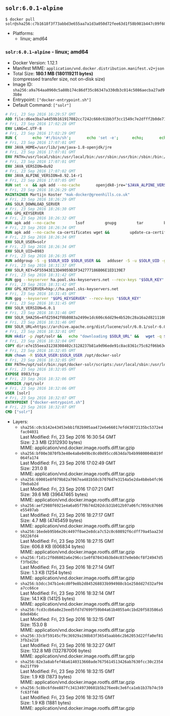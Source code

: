 ## `solr:6.0.1-alpine`

```console
$ docker pull solr@sha256:c7b1618f3f73abbd3e655aa7a1d3a050d72fee63d1f58b981b447c09f606e60b
```

-	Platforms:
	-	linux; amd64

### `solr:6.0.1-alpine` - linux; amd64

-	Docker Version: 1.12.1
-	Manifest MIME: `application/vnd.docker.distribution.manifest.v2+json`
-	Total Size: **180.1 MB (180119211 bytes)**  
	(compressed transfer size, not on-disk size)
-	Image ID: `sha256:a9a764aa0960c5a80b174c86df35c86347a330db3c014c5086aecba27ad93b8e`
-	Entrypoint: `["docker-entrypoint.sh"]`
-	Default Command: `["solr"]`

```dockerfile
# Fri, 23 Sep 2016 16:29:57 GMT
ADD file:d6ee3ba7a4d59b161917082cc7242c660c61bb3f3cc1549c7e2dfff2b0de7104 in / 
# Fri, 23 Sep 2016 17:02:28 GMT
ENV LANG=C.UTF-8
# Fri, 23 Sep 2016 17:02:29 GMT
RUN { 		echo '#!/bin/sh'; 		echo 'set -e'; 		echo; 		echo 'dirname "$(dirname "$(readlink -f "$(which javac || which java)")")"'; 	} > /usr/local/bin/docker-java-home 	&& chmod +x /usr/local/bin/docker-java-home
# Fri, 23 Sep 2016 17:07:01 GMT
ENV JAVA_HOME=/usr/lib/jvm/java-1.8-openjdk/jre
# Fri, 23 Sep 2016 17:07:01 GMT
ENV PATH=/usr/local/sbin:/usr/local/bin:/usr/sbin:/usr/bin:/sbin:/bin:/usr/lib/jvm/java-1.8-openjdk/jre/bin:/usr/lib/jvm/java-1.8-openjdk/bin
# Fri, 23 Sep 2016 17:07:01 GMT
ENV JAVA_VERSION=8u92
# Fri, 23 Sep 2016 17:07:02 GMT
ENV JAVA_ALPINE_VERSION=8.92.14-r1
# Fri, 23 Sep 2016 17:07:05 GMT
RUN set -x 	&& apk add --no-cache 		openjdk8-jre="$JAVA_ALPINE_VERSION" 	&& [ "$JAVA_HOME" = "$(docker-java-home)" ]
# Fri, 23 Sep 2016 18:26:29 GMT
MAINTAINER Martijn Koster "mak-docker@greenhills.co.uk"
# Fri, 23 Sep 2016 18:26:29 GMT
ARG SOLR_DOWNLOAD_SERVER
# Fri, 23 Sep 2016 18:26:30 GMT
ARG GPG_KEYSERVER
# Fri, 23 Sep 2016 18:26:32 GMT
RUN apk add --no-cache         lsof         gnupg         tar         bash
# Fri, 23 Sep 2016 18:26:34 GMT
RUN apk add --no-cache ca-certificates wget &&         update-ca-certificates
# Fri, 23 Sep 2016 18:26:34 GMT
ENV SOLR_USER=solr
# Fri, 23 Sep 2016 18:26:34 GMT
ENV SOLR_UID=8983
# Fri, 23 Sep 2016 18:26:35 GMT
RUN addgroup -S -g $SOLR_UID $SOLR_USER &&   adduser -S -u $SOLR_UID -g $SOLR_USER $SOLR_USER
# Fri, 23 Sep 2016 18:31:37 GMT
ENV SOLR_KEY=5F55943E13D49059D3F342777186B06E1ED139E7
# Fri, 23 Sep 2016 18:31:42 GMT
RUN gpg --keyserver ha.pool.sks-keyservers.net --recv-keys "$SOLR_KEY"
# Fri, 23 Sep 2016 18:31:42 GMT
ENV GPG_KEYSERVER=hkp://ha.pool.sks-keyservers.net
# Fri, 23 Sep 2016 18:31:45 GMT
RUN gpg --keyserver "$GPG_KEYSERVER" --recv-keys "$SOLR_KEY"
# Fri, 23 Sep 2016 18:31:45 GMT
ENV SOLR_VERSION=6.0.1
# Fri, 23 Sep 2016 18:31:46 GMT
ENV SOLR_SHA256=4fd25942f0b8083a2499e1dc606c6dd29e4b520c28a16a2d82111088126d43af
# Fri, 23 Sep 2016 18:31:46 GMT
ENV SOLR_URL=https://archive.apache.org/dist/lucene/solr/6.0.1/solr-6.0.1.tgz
# Fri, 23 Sep 2016 18:32:01 GMT
RUN mkdir -p /opt/solr &&   echo "downloading $SOLR_URL" &&   wget -q $SOLR_URL -O /opt/solr.tgz &&   echo "downloading $SOLR_URL.asc" &&   wget -q $SOLR_URL.asc -O /opt/solr.tgz.asc &&   echo "$SOLR_SHA256 */opt/solr.tgz" | sha256sum -c - &&   (>&2 ls -l /opt/solr.tgz /opt/solr.tgz.asc) &&   gpg --batch --verify /opt/solr.tgz.asc /opt/solr.tgz &&   tar -C /opt/solr --extract --file /opt/solr.tgz --strip-components=1 &&   rm /opt/solr.tgz* &&   rm -Rf /opt/solr/docs/ &&   mkdir -p /opt/solr/server/solr/lib /opt/solr/server/solr/mycores &&   sed -i -e 's/#SOLR_PORT=8983/SOLR_PORT=8983/' /opt/solr/bin/solr.in.sh &&   sed -i -e '/-Dsolr.clustering.enabled=true/ a SOLR_OPTS="$SOLR_OPTS -Dsun.net.inetaddr.ttl=60 -Dsun.net.inetaddr.negative.ttl=60"' /opt/solr/bin/solr.in.sh &&   chown -R $SOLR_USER:$SOLR_USER /opt/solr &&   mkdir /docker-entrypoint-initdb.d /opt/docker-solr/
# Fri, 23 Sep 2016 18:32:04 GMT
COPY dir:e7e155eea31238308402c3128237b81a9d96ede91c8ac8361c75c62f06b63e9b in /opt/docker-solr/scripts 
# Fri, 23 Sep 2016 18:32:05 GMT
RUN chown -R $SOLR_USER:$SOLR_USER /opt/docker-solr
# Fri, 23 Sep 2016 18:32:05 GMT
ENV PATH=/opt/solr/bin:/opt/docker-solr/scripts:/usr/local/sbin:/usr/local/bin:/usr/sbin:/usr/bin:/sbin:/bin:/usr/lib/jvm/java-1.8-openjdk/jre/bin:/usr/lib/jvm/java-1.8-openjdk/bin
# Fri, 23 Sep 2016 18:32:05 GMT
EXPOSE 8983/tcp
# Fri, 23 Sep 2016 18:32:06 GMT
WORKDIR /opt/solr
# Fri, 23 Sep 2016 18:32:06 GMT
USER [solr]
# Fri, 23 Sep 2016 18:32:07 GMT
ENTRYPOINT ["docker-entrypoint.sh"]
# Fri, 23 Sep 2016 18:32:07 GMT
CMD ["solr"]
```

-	Layers:
	-	`sha256:c0cb142e43453ebb1f82b905aa472e6e66017efd43872135bc5372e4fac04031`  
		Last Modified: Fri, 23 Sep 2016 16:30:54 GMT  
		Size: 2.3 MB (2312930 bytes)  
		MIME: application/vnd.docker.image.rootfs.diff.tar.gzip
	-	`sha256:bf00e3870fb3e40e4a8e049bc0cd0d95ccd634da7b4b9980004b819f064fa174`  
		Last Modified: Fri, 23 Sep 2016 17:02:49 GMT  
		Size: 231.0 B  
		MIME: application/vnd.docker.image.rootfs.diff.tar.gzip
	-	`sha256:69001e8f079b82a7067ea481b58cb7076d7e3154a5e2da4b8eb4fc9670ebab2d`  
		Last Modified: Fri, 23 Sep 2016 17:07:21 GMT  
		Size: 39.6 MB (39647465 bytes)  
		MIME: application/vnd.docker.image.rootfs.diff.tar.gzip
	-	`sha256:aef2988f6921e4a6a05f79b74d202dcb31b012b97a06fc7059c87606e55497ab`  
		Last Modified: Fri, 23 Sep 2016 18:27:17 GMT  
		Size: 4.7 MB (4745459 bytes)  
		MIME: application/vnd.docker.image.rootfs.diff.tar.gzip
	-	`sha256:16edeb95b6e20c4497f0ae2e8dca7c52c0c60892f6cdff79a45aa23d50226fd4`  
		Last Modified: Fri, 23 Sep 2016 18:27:15 GMT  
		Size: 606.8 KB (606834 bytes)  
		MIME: application/vnd.docker.image.rootfs.diff.tar.gzip
	-	`sha256:f1d1c2f0d6002a6e296cc1e0f870434b3bd4c037e0eb0cf8f24947d5f3fbd2bc`  
		Last Modified: Fri, 23 Sep 2016 18:27:14 GMT  
		Size: 1.3 KB (1254 bytes)  
		MIME: application/vnd.docker.image.rootfs.diff.tar.gzip
	-	`sha256:b3dcc347b1e4cd0f9e8b2d845268833b994988cb1e258dd27d32af94a7cc66ce`  
		Last Modified: Fri, 23 Sep 2016 18:32:14 GMT  
		Size: 14.1 KB (14125 bytes)  
		MIME: application/vnd.docker.image.rootfs.diff.tar.gzip
	-	`sha256:fcd3cdb6a8e23eed5fd7d7699f59b04a61b4055a4c1bd20f583586a58de84b6c`  
		Last Modified: Fri, 23 Sep 2016 18:32:15 GMT  
		Size: 153.0 B  
		MIME: application/vnd.docker.image.rootfs.diff.tar.gzip
	-	`sha256:33cbf59145cf9c36929a198b83f36545aabb6c2b62053d22ffa0ef813fb2a218`  
		Last Modified: Fri, 23 Sep 2016 18:32:27 GMT  
		Size: 132.8 MB (132787006 bytes)  
		MIME: application/vnd.docker.image.rootfs.diff.tar.gzip
	-	`sha256:82e3a8abfef48a6140313660ade7675614513426ab7630fcc30c23540a21ff99`  
		Last Modified: Fri, 23 Sep 2016 18:32:15 GMT  
		Size: 1.9 KB (1873 bytes)  
		MIME: application/vnd.docker.image.rootfs.diff.tar.gzip
	-	`sha256:5c8bc6fdee887fc341349730601b5b276ee8c3e6fca1eb1b37b74c59fc63ff48`  
		Last Modified: Fri, 23 Sep 2016 18:32:15 GMT  
		Size: 1.9 KB (1881 bytes)  
		MIME: application/vnd.docker.image.rootfs.diff.tar.gzip
